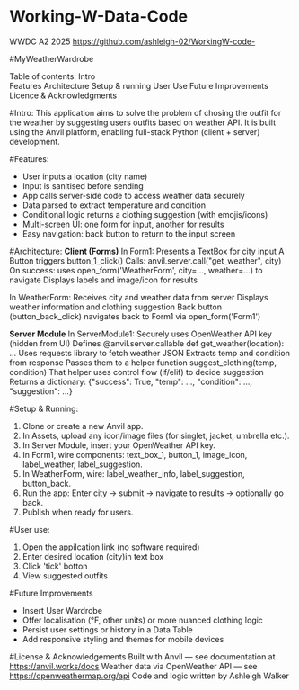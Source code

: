 # Working-W-Data-Code
WWDC A2 2025
https://github.com/ashleigh-02/WorkingW-code-

#MyWeatherWardrobe 

Table of contents: 
Intro  
Features
Architecture 
Setup & running 
User Use
Future Improvements 
Licence & Acknowledgments 


#Intro:
This application aims to solve the problem of chosing the outfit for the weather by suggesting users outfits based on weather API. It is built using the Anvil platform, enabling full-stack Python (client + server) development.

#Features: 
- User inputs a location (city name)
- Input is sanitised before sending
- App calls server-side code to access weather data securely
- Data parsed to extract temperature and condition
- Conditional logic returns a clothing suggestion (with emojis/icons)
- Multi-screen UI: one form for input, another for results
- Easy navigation: back button to return to the input screen

#Architecture:
**Client (Forms)**
In Form1:
Presents a TextBox for city input
A Button triggers button_1_click()
Calls: anvil.server.call("get_weather", city)
On success: uses open_form('WeatherForm', city=…, weather=…) to navigate
Displays labels and image/icon for results

In WeatherForm:
Receives city and weather data from server
Displays weather information and clothing suggestion
Back button (button_back_click) navigates back to Form1 via open_form('Form1')

**Server Module**
In ServerModule1:
Securely uses OpenWeather API key (hidden from UI)
Defines @anvil.server.callable def get_weather(location): …
Uses requests library to fetch weather JSON
Extracts temp and condition from response
Passes them to a helper function suggest_clothing(temp, condition)
That helper uses control flow (if/elif) to decide suggestion
Returns a dictionary: {"success": True, "temp": …, "condition": …, "suggestion": …}


#Setup & Running:
1. Clone or create a new Anvil app.
2. In Assets, upload any icon/image files (for singlet, jacket, umbrella etc.).
3. In Server Module, insert your OpenWeather API key.
4. In Form1, wire components: text_box_1, button_1, image_icon, label_weather, label_suggestion.
5. In WeatherForm, wire: label_weather_info, label_suggestion, button_back.
6. Run the app: Enter city → submit → navigate to results → optionally go back.
7. Publish when ready for users.

#User use:
1. Open the appilcation link (no software required)
2. Enter desired location (city)in text box
3. Click 'tick' botton
4. View suggested outfits

#Future Improvements
- Insert User Wardrobe 
- Offer localisation (°F, other units) or more nuanced clothing logic
- Persist user settings or history in a Data Table
- Add responsive styling and themes for mobile devices


#License & Acknowledgements
Built with Anvil — see documentation at https://anvil.works/docs
Weather data via OpenWeather API — see https://openweathermap.org/api
Code and logic written by Ashleigh Walker
